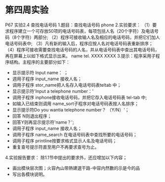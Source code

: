 # 第四周实验
P67 实验2.4 查找电话号码
1.题目：查找电话号码 phone
2.实验要求：
（1）要求程序建立一个可存放50项的电话号码表，每项包括人名（20个字符）及电话号码（8个字符）两部分;
（2）程序可接收输人名及相应的电话号码，并把它们加人电话号码表中;
（3）凡有新的输入后，程序应按人名对电话号码表重新排序；
（4）程序可接收需要查找电话号码的人名，并从电话号码表中查出其电话号码，再在屏幕上以如下格式显示出来。
	name    tel.
	XXXX    XXXX
3.提示：程序采用子程序结构。主程序的主要部分如下：

- 显示提示符 Input name： ；
- 週用子程序 input_name 接收人名；
- 调用子程序 stor_name把人名存入电话号码表teltab 中；
- 显示提示符'Input a telephone number：'
- 调用子程序 inphone接收电话号码，并把它存入电话号码表 tel-tab 中;
- 如输入已结束则调用 name_sort子程序对电话号码表按人名排序；
- 显示提示符Do you wantia telephone number？ （Y/N）'；
- 回答 N则退出程序；
- 回答Y则再显示提示符'name？';
- 调用子程序 input_name 接收人名；
- 调用子程序 name_search 在电话号码表中查找所要的电话号码；
- 调用子程序 printline按要求格式显示人名及电话号码；
- 重复查号提示符直至用户不再要求查号为止。

4.实验报告要求：
除1.1节中提出的要求外，还应增加以下内容；

- 画出模块层次图；火容內山带熱建選干路-中容内然數的示是今的品
- 写出各模块说明。